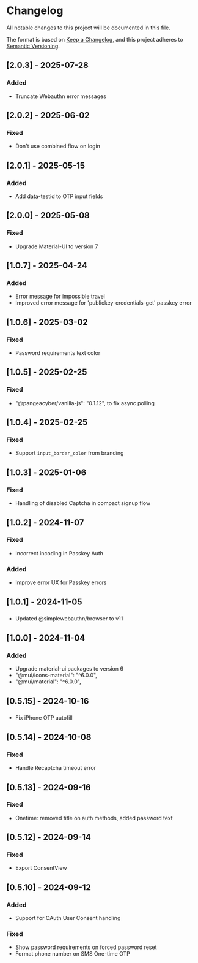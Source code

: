 # Changelog

All notable changes to this project will be documented in this file.

The format is based on [Keep a Changelog](https://keepachangelog.com/en/1.0.0/),
and this project adheres to [Semantic Versioning](https://semver.org/spec/v2.0.0.html).

## [2.0.3] - 2025-07-28

### Added

- Truncate Webauthn error messages

## [2.0.2] - 2025-06-02

### Fixed

- Don't use combined flow on login

## [2.0.1] - 2025-05-15

### Added

- Add data-testid to OTP input fields

## [2.0.0] - 2025-05-08

### Fixed

- Upgrade Material-UI to version 7

## [1.0.7] - 2025-04-24

### Added

- Error message for impossible travel
- Improved error message for 'publickey-credentials-get' passkey error

## [1.0.6] - 2025-03-02

### Fixed

- Password requirements text color

## [1.0.5] - 2025-02-25

### Fixed

- "@pangeacyber/vanilla-js": "0.1.12", to fix async polling

## [1.0.4] - 2025-02-25

### Fixed

- Support `input_border_color` from branding

## [1.0.3] - 2025-01-06

### Fixed

- Handling of disabled Captcha in compact signup flow

## [1.0.2] - 2024-11-07

### Fixed

- Incorrect incoding in Passkey Auth

### Added

- Improve error UX for Passkey errors

## [1.0.1] - 2024-11-05

###

- Updated @simplewebauthn/browser to v11

## [1.0.0] - 2024-11-04

### Added

- Upgrade material-ui packages to version 6
- "@mui/icons-material": "^6.0.0",
- "@mui/material": "^6.0.0",

## [0.5.15] - 2024-10-16

###

- Fix iPhone OTP autofill

## [0.5.14] - 2024-10-08

### Fixed

- Handle Recaptcha timeout error

## [0.5.13] - 2024-09-16

### Fixed

- Onetime: removed title on auth methods, added password text

## [0.5.12] - 2024-09-14

### Fixed

- Export ConsentView

## [0.5.10] - 2024-09-12

### Added

- Support for OAuth User Consent handling

### Fixed

- Show password requirements on forced password reset
- Format phone number on SMS One-time OTP
